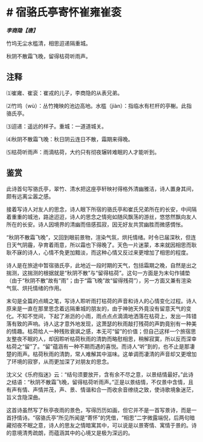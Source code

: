 # # 宿骆氏亭寄怀崔雍崔衮

***李商隐【唐】***

竹坞无尘水槛清，相思迢递隔重城。

秋阴不散霜飞晚，留得枯荷听雨声。

## 注释

⑴崔雍、崔衮：崔戎的儿子，李商隐的从表兄弟。

⑵竹坞（wù）：丛竹掩映的池边高地。水槛（jiàn）：指临水有栏杆的亭榭。此指骆氏亭。

⑶迢递：遥远的样子。重城：一道道城关。

⑷秋阴不散霜飞晚：秋日阴云连日不散，霜期来得晚。

⑸枯荷听雨声：雨滴枯荷，大约只有彻夜辗转难眠的人才能听到。

## 鉴赏

此诗首句写骆氏亭，翠竹、清水把这座亭轩映衬得格外清幽雅洁，诗人置身其间，颇有远离尘嚣之感。

接着写诗人对友人的思念，诗人眼下所宿的骆氏亭和崔氏兄弟所在的长安，中间隔着重重的城池，路途迢迢，诗人的思念之情宛如随风飘荡的游丝，悠悠然飘向友人所在的长安。诗人因境界的清幽而倍感孤寂，因无好友共赏幽胜而微感惆怅。

“秋阴不散霜飞晚”，又回到眼前景物，渲染气氛，烘托情绪。时令已届深秋，但连日天气阴霾，孕育着雨意，所以霜也下得晚了。天色一片迷蒙，本来就因相思而耿耿不寐的诗人，心情不免更加黯淡，而这种心情又反过来更增加了相思的程度。

诗人是在旅途中暂宿骆氏亭，此地近一段时期的天气，包括霜期之晚，自然是出之揣测，这揣测的根据就是“秋阴不散”与“留得枯荷”。这句一方面是为末句作铺垫（由于“秋阴不散”故有“雨”；由于“霜飞晚”故“留得残荷”），另一方面又兼有渲染气氛、烘托情绪的作用。

末句是全篇的点睛之笔，写诗人聆听雨打枯荷的声音和诗人的心情变化过程。诗人原来是一直在那里思念着远隔重城的朋友的，由于神驰天外竟没有留意天气的变化。不知不觉间，下起了淅沥的小雨，雨点点点滴滴地洒落在枯荷上，发出一阵错落有致的声响。诗人这才意外地发现，这萧瑟的秋雨敲打残荷的声韵竟别有一种美的情趣。枯荷给人一种残败衰飒之感，本无可“留”的价值；但自己这样一个旅宿思友整夜不眠的人，却因聆听枯荷秋雨的清韵而略慰相思，稍解寂寞，所以反而深幸枯荷之“留”了。“留”蕴涵有一种不期而遇的喜悦。而诗人“听”到的，也不止是那凄楚的雨声。枯荷秋雨的清韵，常人难解其中滋味。这单调而凄清的声音却又更增加了环境的寂寥，从而更加深了对朋友的思念。

沈义父《乐府指迷》云：“结句须要放开，含有余不尽之意，以景结情最好。”此诗之结语：“秋阴不散霜飞晚，留得枯荷听雨声。”正是以景结情，不仅景中含情，且有声有情、声情并茂，声、景、情谐和合一而收余音缭绕之致，使诗歌境象迷茫，旨义含隐深曲。

这首诗虽然写了秋亭夜雨的景色，写得历历如画，但它并不是一首写景诗，而是一首抒情诗。“宿骆氏亭”所见所闻是“寄怀”的凭借，“相思”二字微露端倪，后两句暗藏彻夜不眠之意，诗人的思友之情暗寓其中，可以说是以景寄情、寓情于景的。诗的意境清秀疏朗，而蕴涵其中的心境又是极为深远的。
